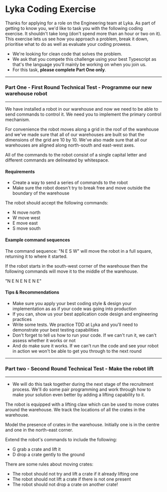 # Lyka Coding  Exercise

Thanks for applying for a role on the Engineering team at Lyka. As part of getting to know you, we'd like to task you with the following coding exercise. It shouldn't take long (don't spend more than an hour or two on it). This exercise lets us see how you approach a problem, break it down, prioritise what to do as well as evaluate your coding prowess.

- We're looking for clean code that solves the problem.
- We ask that you compete this challenge using your best Typescript as that's the language you'll mainly be working on when you join us.
- For this task, **please complete Part One only**.

-----------------------------------------------------------------
### Part One - First Round Technical Test - Programme our new warehouse robot
-----------------------------------------------------------------

We have installed a robot in our warehouse and now we need to be able to send commands to control it. We need you to implement the primary control mechanism.

For convenience the robot moves along a grid in the roof of the warehouse and we've made sure that all of our warehouses are built so that the dimensions of the grid are 10 by 10. We've also made sure that all our warehouses are aligned along north-south and east-west axes.

All of the commands to the robot consist of a single capital letter and different commands are delineated by whitespace.

#### Requirements

* Create a way to send a series of commands to the robot
* Make sure the robot doesn't try to break free and move outside the boundary of the warehouse

The robot should accept the following commands:

* N move north
* W move west
* E move east
* S move south

#### Example command sequences

The command sequence: "N E S W" will move the robot in a full square, returning it to where it started.

If the robot starts in the south-west corner of the warehouse then the following commands will move it to the middle of the warehouse.

"N E N E N E N E"


#### Tips & Recommendations

- Make sure you apply your best coding style & design your implementation as as if your code was going into production
- If you can, show us your best application code design and engineering practices
- Write some tests. We practice TDD at Lyka and you'll need to demonstrate your best testing capabilities
- Don't forget to tell us how to run your code. If we can't run it, we can't assess whether it works or not
- And do make sure it works. If we can't run the code and see your robot in action we won't be able to get you through to the next round

-----------------------------------------------------------------
### Part two - Second Round Technical Test - Make the robot lift
-----------------------------------------------------------------

- We will do this task together during the next stage of the recruitment process. We'll do some pair programming and work through how to make your solution even better by adding a lifting capability to it.

The robot is equipped with a lifting claw which can be used to move crates around the warehouse. We track the locations of all the crates in the warehouse.

Model the presence of crates in the warehouse. Initially one is in the centre and one in the north-east corner.

Extend the robot's commands to include the following:

* G grab a crate and lift it
* D drop a crate gently to the ground

There are some rules about moving crates:

* The robot should not try and lift a crate if it already lifting one
* The robot should not lift a crate if there is not one present
* The robot should not drop a crate on another crate!


